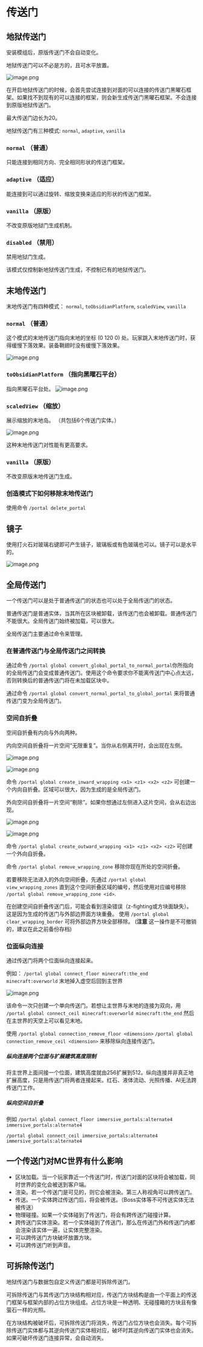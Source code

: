 # 传送门

## 地狱传送门

安装模组后，原版传送门不会自动变化。

地狱传送门可以不必是方的，且可水平放置。

![image.png](https://i.loli.net/2021/11/20/oRJmMSTIWCEprD3.png)

在开启地狱传送门的时候，会首先尝试连接到对面的可以连接的传送门黑曜石框架。如果找不到现有的可以连接的框架，则会新生成传送门黑曜石框架。不会连接到原版地狱传送门。

最大传送门边长为20。

地狱传送门有三种模式: `normal`, `adaptive`, `vanilla`

### `normal` （普通）
只能连接到相同方向、完全相同形状的传送门框架。

### `adaptive` （适应）
能连接到可以通过旋转、缩放变换来适应的形状的传送门框架。

### `vanilla` （原版）
不改变原版地狱门生成机制。

### `disabled` （禁用）
禁用地狱门生成。

该模式仅控制新地狱传送门生成，不控制已有的地狱传送门。

## 末地传送门

末地传送门有四种模式： `normal`, `toObsidianPlatform`, `scaledView`, `vanilla`

### `normal` （普通）

这个模式的末地传送门指向末地的坐标 (0 120 0) 处。玩家跳入末地传送门时，获得缓慢下落效果。装备鞘翅时没有缓慢下落效果。

![image.png](https://i.loli.net/2021/11/20/bJpMaWSZrmVeFPD.png)

### `toObsidianPlatform` （指向黑曜石平台）

指向黑曜石平台处。
![image.png](https://i.loli.net/2021/11/20/QrFmWA3lOjk7f2N.png)

### `scaledView` （缩放）

展示缩放的末地岛。
（共包括6个传送门实体。）

![image.png](https://i.loli.net/2021/11/20/DS7iVrdEwZjQGnF.png)

这种末地传送门对性能有更高要求。

### `vanilla` （原版）
不改变原版末地传送门生成。

### 创造模式下如何移除末地传送门
使用命令 `/portal delete_portal`

## 镜子 
使用打火石对玻璃右键即可产生镜子，玻璃板或有色玻璃也可以。镜子可以是水平的。

![image.png](https://i.loli.net/2021/11/20/AKrQCBOvMaySbFs.png)

## 全局传送门 

一个传送门可以是处于普通传送门的状态也可以处于全局传送门的状态。

普通传送门是普通实体，当其所在区块被卸载，该传送门也会被卸载。普通传送门不能很大。全局传送门始终被加载，可以很大。

全局传送门主要通过命令来管理。

### 在普通传送门与全局传送门之间转换 

通过命令 `/portal global convert_global_portal_to_normal_portal`你所指向的全局传送门会变成普通传送门。使用这个命令要求你不能离传送门中心点太远，否则转换后的普通传送门将在未加载区块中。

通过命令 `/portal global convert_normal_portal_to_global_portal` 来将普通传送门变为全局传送门。

### 空间自折叠

空间自折叠有内向与外向两种。

内向空间自折叠将一片空间“无限重复”。当你从右侧离开时，会出现在左侧。

![image.png](https://i.loli.net/2021/11/20/r7QdpFO9Bj4mMlz.png)

![image.png](https://i.loli.net/2021/11/20/HtwXsqSRVv4NAb2.png)

命令 `/portal global create_inward_wrapping <x1> <z1> <x2> <z2>` 可创建一个内向自折叠。区域可以很大，因为生成的是全局传送门。

外向空间自折叠将一片空间“剔除”。如果你想通过左侧进入这片空间，会从右边出现。

![image.png](https://i.loli.net/2021/11/20/hXp4kHzi2dZRqGE.png)

![image.png](https://i.loli.net/2021/11/20/LFQkhCZBV8jYSat.png)

命令 `/portal global create_outward_wrapping <x1> <z1> <x2> <z2>` 可创建一个外向自折叠。

命令 `/portal global remove_wrapping_zone` 移除你现在所处的空间折叠。

若要移除无法进入的外向空间折叠，先通过 `/portal global view_wrapping_zones` 直到这个空间折叠区域的编号，然后使用对应编号移除 `/portal global remove_wrapping_zone <id>`.

在创建空间自折叠传送门后，可能会看到渲染错误（z-fighting或方块面缺失）。这是因为生成的传送门与外部边界面方块重叠。
使用 `/portal global clear_wrapping_border` 可将外部边界方块全部移除。
(**注意** 这一操作是不可撤销的，建议在此之前备份存档)

### 位面纵向连接 

通过传送门将两个位面纵向连接起来。

例如：
`/portal global connect_floor minecraft:the_end minecraft:overworld`
末地掉入虚空后回到主世界

![image.png](https://i.loli.net/2021/11/20/y1dMQjhiPVDesJf.png)

该命令一次只创建一个单向传送门。若想让主世界与末地的连接为双向，用
`/portal global connect_ceil minecraft:overworld minecraft:the_end`
然后在主世界的天空上可以看见末地。

使用 `/portal global connection_remove_floor <dimension>` `/portal global connection_remove_ceil <dimension>` 来移除纵向连接传送门。

##### 纵向连接两个位面与扩展建筑高度限制 
将主世界上面间接一个位面，建筑高度就由256扩展到512。纵向连接并非真正地扩展高度，只是用传送门将两者连接起来。红石、液体流动、光照传播、AI无法跨传送门工作。

##### 纵向空间自折叠
例如
`/portal global connect_floor immersive_portals:alternate4 immersive_portals:alternate4`

`/portal global connect_ceil immersive_portals:alternate4 immersive_portals:alternate4`

## 一个传送门对MC世界有什么影响 

* 区块加载。当一个玩家靠近一个传送门时，传送门对面的区块将会被加载，同时世界的变化会被送到客户端。
* 渲染。若一个传送门是可见的，则它会被渲染。第三人称视角可以跨传送门。
* 传送。一个实体跨过传送门后，将会被传送。（Boss实体等不可传送实体无法被传送）
* 物理碰撞。如果一个实体碰到了传送门，将会有跨传送门碰撞计算。
* 跨传送门实体渲染。若一个实体碰到了传送门，那么在传送门外和传送门内都会渲染该实体一遍，让实体完整渲染。
* 可以跨传送门方块破坏放置方块。
* 可以跨传送门听到声音。

## 可拆除传送门
地狱传送门与数据包自定义传送门都是可拆除传送门。

可拆除传送门与其传送门方块结构相对应，传送门方块结构是由一个平面上的传送门框架与框架内部的占位方块组成。占位方块是一种透明、无碰撞箱的方块且有像萤石一样的光照。

在方块结构被破坏后，可拆除传送门将消失，传送门占位方块也会消失。每个可拆除传送门实体都与其逆向传送门实体相对应，破坏时其逆向传送门实体也会消失。如果可破坏传送门连接异常，会自动消失。